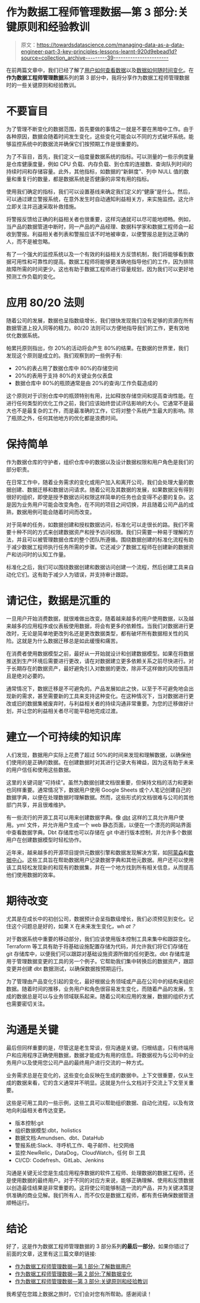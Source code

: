 # 作为数据工程师管理数据—第 3 部分:关键原则和经验教训

> 原文：<https://towardsdatascience.com/managing-data-as-a-data-engineer-part-3-key-principles-lessons-learnt-920d9ebead1d?source=collection_archive---------39----------------------->

在前两篇文章中，我们已经了解了[用户如何查看数据](/managing-data-as-a-data-engineer-part-1-understanding-users-61bc88461d92)以及[数据如何随时间变化](/managing-data-as-a-data-engineer-part-2-understanding-data-changes-b3d23f1fef16)。在**作为数据工程师管理数据**系列的第 3 部分中，我将分享作为数据工程师管理数据时的一些关键原则和经验教训。

# 不要盲目

为了管理不断变化的数据范围，首先要做的事情之一就是不要在黑暗中工作。由于各种原因，数据会随着时间发生变化，这些变化可能会以不同的方式破坏系统。能够监控系统中的数据流并确保它们按预期工作是很重要的。

为了不盲目，首先，我们定义一组度量数据系统的指标。可以测量的一些示例度量是仓库健康度量，例如 CPU 负载、内存负载、到仓库的连接数、查询队列时间的持续时间和存储容量。此外，其他指标，如数据的“新鲜度”、列中 NULL 值的数量和重复行的数量，都是数据系统是否健康的非常有用的指标。

使用我们确定的指标，我们可以设置基线来确定我们定义的“健康”是什么。然后，可以通过建立警报系统，在意外发生时自动通知利益相关方，来实施监控。这允许立即关注并迅速采取补救措施。

将警报反馈给正确的利益相关者也很重要，这样沟通就可以尽可能地顺畅。例如，当产品的数据管道中断时，同一产品的产品经理、数据科学家和数据工程师会一起收到警报。利益相关者列表和警报应该不时地被审查，以便警报总是到达正确的人，而不是被忽略。

有了一个强大的监控系统以及一个有效的利益相关方反馈机制，我们将能够看到数据可用性和可靠性的提高。数据工程师将能够更准确地指导他们的工作，因为排除故障所需的时间更少。这也有助于数据工程师进行容量规划，因为我们可以更好地预测工作负载的变化。

# 应用 80/20 法则

随着公司的发展，数据也呈指数级增长，我们很快发现我们没有足够的资源在所有数据管道上投入同等的精力。80/20 法则可以方便地指导我们的工作，更有效地优化数据系统。

帕累托原则指出，你 20%的活动将会产生 80%的结果。在数据的世界里，我们发现这个原则是成立的。我们观察到的一些例子有:

*   20%的表占用了数据仓库中 80%的存储空间
*   20%的表用于支持 80%的关键业务仪表盘
*   数据仓库中 80%的瓶颈通常是由 20%的查询/工作负载造成的

这个原则对于识别仓库中的瓶颈特别有用，比如释放存储空间和提高查询性能。在进行任何类型的优化工作之前，我们应该始终尝试评估影响的大小。它通常不是最大也不是最复杂的工作，而是最准确的工作，它将对整个系统产生最大的影响。除了瓶颈之外，任何其他地方的优化都是浪费时间。

# 保持简单

作为数据仓库的守护者，组织仓库中的数据以及设计数据权限和用户角色是我们的部分职责。

在日常工作中，随着业务需求的变化或用户加入和离开公司，我们会处理大量的数据创建、数据迁移和数据访问请求。随着公司及其数据的发展，如果数据没有得到很好的组织，即使是授予数据访问权限这样简单的任务也会变得不必要的复杂。这是因为业务用户可能会改变角色，在不同的项目之间切换，并且随着公司产品的成熟，数据用例可能会随着时间而改变。

对于简单的任务，如数据创建和授权数据访问，标准化可以走很长的路。我们不需要十种不同的方式来创建数据资产和授予访问权限。我们只需要一种易于理解的方法，并且可以被管理数据仓库的整个团队所遵循。围绕数据创建的标准化流程有助于减少数据工程师执行任务所需的步骤。它还减少了数据工程师在创建新的数据资产和访问时的认知工作量。

标准化之后，我们可以围绕数据创建和数据访问创建一个流程，然后创建工具来自动化它们。这有助于减少人为错误，并支持审计跟踪。

# 请记住，数据是沉重的

一旦用户开始消费数据，就很难做出改变。随着越来越多的用户使用数据，以及越来越多的应用程序或仪表板使用数据，将会有更多的依赖性。当我们对数据进行更改时，无论是简单地更改列名还是更改数据类型，都有破坏所有数据相关性的风险。这就是为什么数据迁移总是如此缓慢和痛苦。

在消费者使用数据模型之前，最好从一开始就设计和创建数据模型。如果在将数据推送到生产环境后需要进行更改，请在对数据建立更多依赖关系之前尽快进行。对于长期存在的数据资产，最好避免引入对数据的更改，除非不这样做的风险很高并且是绝对必要的。

通常情况下，数据迁移是不可避免的。产品发展如此之快，以至于不可避免地会出现新的需求，甚至需要新的工具来支持这种变化。在这种情况下，当对数据进行更改或旧的数据集被废弃时，与利益相关者的持续沟通非常重要。为您的迁移做好计划，并让您的利益相关者尽可能平稳地完成过渡。

# 建立一个可持续的知识库

人们发现，数据用户实际上花费了超过 50%的时间来发现和理解数据，以确保他们使用的是正确的数据。在创建数据时对其进行记录大有裨益，因为这有助于未来的用户信任和使用这些数据。

这里的关键词是“可持续”。虽然为数据创建文档很重要，但保持文档的活力和更新也同样重要。通常情况下，数据用户使用 Google Sheets 或个人笔记创建自己的数据字典，以便在处理数据时理解数据。然而，这些形式的文档很难与公司的其他部门共享，并且很难维护。

有一些流行的开源工具可以用来创建数据字典。像 [dbt](https://www.getdbt.com/) 这样的工具允许用户使用。yml 文件，并允许用户生成一个 web 静态页面，以便在一个漂亮的网站界面中查看数据字典。Dbt 存储库也可以存储在 git 中进行版本控制，并允许多个数据用户在创建数据模型时轻松协作。

近年来，越来越多的开源项目提供元数据引擎和数据发现解决方案，如[阿蒙森](https://www.amundsen.io/)和[数据中心](https://engineering.linkedin.com/blog/2019/data-hub)。这些工具旨在帮助数据用户记录数据字典和其他元数据。用户还可以使用该工具轻松发现新的和现有的数据集，并在一个地方找到所有相关信息，从而提高他们使用数据的效率。

# 期待改变

尤其是在成长中的初创公司，数据预计会呈指数级增长，我们必须预见到变化。记住这个问题总是好的，如果 X 在未来发生变化，wh *at？*

对于数据系统中重要的移动部分，我们应该使用版本控制工具来集中和跟踪变化。Terraform 等工具有助于将基础设施配置存储为代码，并允许我们将它们存储在 git 存储库中，以便我们可以跟踪对基础设施资源所做的任何更改。dbt 存储库是用于管理数据变更的工具的另一个例子。它帮助我们集中转换后的数据资产，跟踪变更并创建 dbt 数据测试，以确保数据按预期运行。

为了管理由产品变化引起的变化，最好根据业务领域或产品在公司中的结构来组织数据。随着时间的推移，业务用户和角色很容易发生变化，而随着产品的发展，生成的数据总是可以与业务领域联系起来。随着公司和应用的发展，数据的组织方式也需要密切关注。

# 沟通是关键

最后但同样重要的是，尽管这是老生常谈，但沟通是关键。归根结底，只有终端用户和应用程序正确使用数据，数据才能成为有用的信息。将数据视为与公司中的业务用户以及使用您公司产品的最终用户进行交流的一种方式。

业务需求总是在变化的，这些变化会反映在生成的数据中。上下文很重要，仅从生成的数据来看，它的含义通常并不明显。这就是为什么文档对于交流上下文至关重要。

这些是可用工具的一些示例，这些工具可以帮助组织数据、自动化流程，以及有效地向利益相关者传达变更。

*   版本控制:git
*   组织数据模型:dbt，holistics
*   数据文档:Amundsen、dbt、DataHub
*   警报系统:Slack、寻呼机工作、电子邮件、社交网络
*   监控:NewRelic，DataDog，CloudWatch，任何 BI 工具
*   CI/CD: Codefresh、GitLab、Jenkins

沟通是关键无论您是生成应用程序数据的软件工程师、处理数据的数据工程师，还是使用数据的最终用户。对于不同的对应方来说，能够正确理解、使用和反馈数据以创造最佳结果是非常重要的。这将使公司能够制造一流的产品，并为关键决策提供准确的商业见解。我们所有人，而不仅仅是数据工程师，都有责任确保数据管道顺畅运行。

# 结论

好了，这是作为数据工程师管理数据的 3 部分系列**的最后一部分**。如果你错过了前面的文章，这里有这三篇文章的链接:

*   [作为数据工程师管理数据—第 1 部分:了解数据用户](/managing-data-as-a-data-engineer-part-1-understanding-users-61bc88461d92)
*   [作为数据工程师管理数据—第 2 部分:了解数据变化](/managing-data-as-a-data-engineer-part-2-understanding-data-changes-b3d23f1fef16)
*   [作为数据工程师管理数据—第 3 部分:关键原则和经验教训](https://lohmengxin.medium.com/managing-data-as-a-data-engineer-part-3-key-principles-lessons-learnt-920d9ebead1d)

我希望在您踏上数据之旅时，它们会对您有所帮助。感谢阅读！